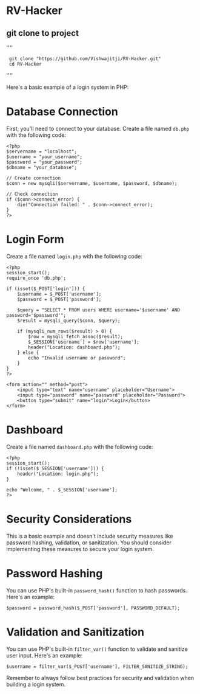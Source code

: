 # RV-Hacker

## git clone to project
''''

     git clone "https://github.com/Vishwajitji/RV-Hacker.git"
     cd RV-Hacker


''''





Here's a basic example of a login system in PHP:

# Database Connection
First, you'll need to connect to your database. Create a file named `db.php` with the following code:

```
<?php
$servername = "localhost";
$username = "your_username";
$password = "your_password";
$dbname = "your_database";

// Create connection
$conn = new mysqli($servername, $username, $password, $dbname);

// Check connection
if ($conn->connect_error) {
    die("Connection failed: " . $conn->connect_error);
}
?>
```

# Login Form
Create a file named `login.php` with the following code:

```
<?php
session_start();
require_once 'db.php';

if (isset($_POST['login'])) {
    $username = $_POST['username'];
    $password = $_POST['password'];

    $query = "SELECT * FROM users WHERE username='$username' AND password='$password'";
    $result = mysqli_query($conn, $query);

    if (mysqli_num_rows($result) > 0) {
        $row = mysqli_fetch_assoc($result);
        $_SESSION['username'] = $row['username'];
        header("Location: dashboard.php");
    } else {
        echo "Invalid username or password";
    }
}
?>

<form action="" method="post">
    <input type="text" name="username" placeholder="Username">
    <input type="password" name="password" placeholder="Password">
    <button type="submit" name="login">Login</button>
</form>
```

# Dashboard
Create a file named `dashboard.php` with the following code:

```
<?php
session_start();
if (!isset($_SESSION['username'])) {
    header("Location: login.php");
}

echo "Welcome, " . $_SESSION['username'];
?>
```

# Security Considerations
This is a basic example and doesn't include security measures like password hashing, validation, or sanitization. You should consider implementing these measures to secure your login system.

# Password Hashing
You can use PHP's built-in `password_hash()` function to hash passwords. Here's an example:

```
$password = password_hash($_POST['password'], PASSWORD_DEFAULT);
```

# Validation and Sanitization
You can use PHP's built-in `filter_var()` function to validate and sanitize user input. Here's an example:

```
$username = filter_var($_POST['username'], FILTER_SANITIZE_STRING);
```

Remember to always follow best practices for security and validation when building a login system.
